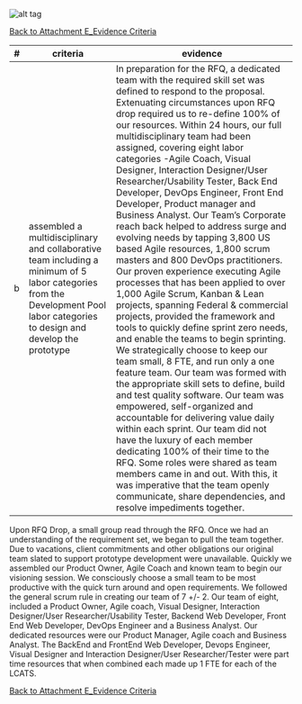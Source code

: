![alt tag](https://github.com/AccentureFed/process-documentation/raw/master/agile-process-photos/response-images/proposal-header.png)

[Back to Attachment E_Evidence Criteria](https://github.com/AccentureFed/18FRFQ-Response/blob/master/process-documentation/evidence/README.md)


|#|criteria|evidence|
|-------|---------------|------------------|
|b|assembled a multidisciplinary and collaborative team including a minimum of 5 labor categories from the Development Pool labor categories to design and develop the prototype| In preparation for the RFQ, a dedicated team with the required skill set was defined to respond to the proposal.  Extenuating circumstances upon RFQ drop required us to re-define 100% of our resources.  Within 24 hours, our full multidisciplinary team had been assigned, covering eight labor categories -Agile Coach, Visual Designer, Interaction Designer/User Researcher/Usability Tester, Back End Developer, DevOps Engineer, Front End Developer, Product manager and Business Analyst.  Our Team’s Corporate reach back helped to address surge and evolving needs by tapping 3,800 US based Agile resources, 1,800 scrum masters and 800 DevOps practitioners.  Our proven experience executing Agile processes that has been applied to over 1,000 Agile Scrum, Kanban & Lean projects, spanning Federal & commercial projects, provided the framework and tools to quickly define sprint zero needs, and enable the teams to begin sprinting.  We strategically choose to keep our team small, 8 FTE, and run only a one feature team.  Our team was formed with the appropriate skill sets to define, build and test quality software.  Our team was empowered, self-organized and accountable for delivering value daily within each sprint. Our team did not have the luxury of each member dedicating 100% of their time to the RFQ.  Some roles were shared as team members came in and out.  With this, it was imperative that the team openly communicate, share dependencies, and resolve impediments together. |

Upon RFQ Drop, a small group read through the RFQ. Once we had an understanding of the requirement set, we began to pull the team together. Due to vacations, client commitments and other obligations our original team slated to support prototype development were unavailable. Quickly we assembled our Product Owner, Agile Coach and known team to begin our visioning session. We consciously choose a small team to be most productive with the quick turn around and open requirements. We followed the general scrum rule in creating our team of 7 +/- 2. Our team of eight, included a Product Owner, Agile coach, Visual Designer, Interaction Designer/User Researcher/Usability Tester, Backend Web Developer, Front End Web Developer, DevOps Engineer and a Business Analyst. 
Our dedicated resources were our Product Manager, Agile coach and Business Analyst. The BackEnd and FrontEnd Web Developer, Devops Engineer, Visual Designer and Interaction Designer/User Researcher/Tester were part time resources that when combined each made up 1 FTE for each of the LCATS. 



[Back to Attachment E_Evidence Criteria](https://github.com/AccentureFed/18FRFQ-Response/blob/master/process-documentation/evidence/README.md)

